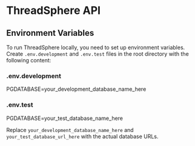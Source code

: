 # ThreadSphere API

## Environment Variables

To run ThreadSphere locally, you need to set up environment variables. Create `.env.development` and `.env.test` files in the root directory with the following content:

### .env.development

PGDATABASE=your_development_database_name_here

### .env.test

PGDATABASE=your_test_database_name_here

Replace `your_development_database_name_here` and `your_test_database_url_here` with the actual database URLs.

